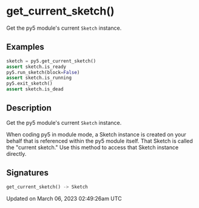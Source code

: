 # get_current_sketch()

Get the py5 module's current `Sketch` instance.

## Examples

<div class="example-table">

<div class="example-row"><div class="example-cell-image">

</div><div class="example-cell-code">

```python
sketch = py5.get_current_sketch()
assert sketch.is_ready
py5.run_sketch(block=False)
assert sketch.is_running
py5.exit_sketch()
assert sketch.is_dead
```

</div></div>

</div>

## Description

Get the py5 module's current `Sketch` instance.

When coding py5 in module mode, a Sketch instance is created on your behalf that is referenced within the py5 module itself. That Sketch is called the "current sketch." Use this method to access that Sketch instance directly.

## Signatures

```python
get_current_sketch() -> Sketch
```

Updated on March 06, 2023 02:49:26am UTC
